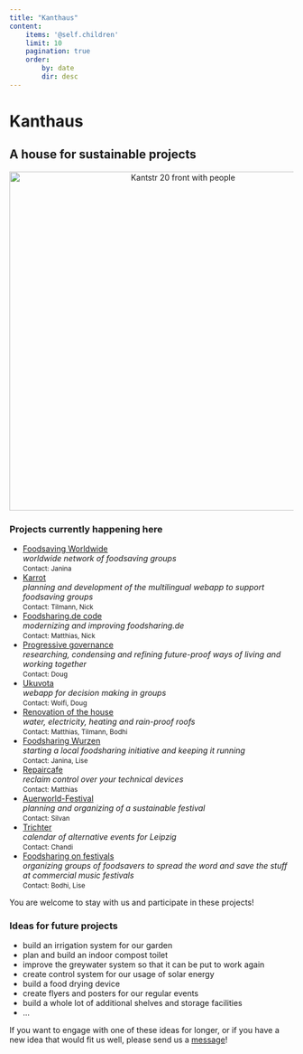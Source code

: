 ```yaml
---
title: "Kanthaus"
content:
    items: '@self.children'
    limit: 10
    pagination: true
    order:
        by: date
        dir: desc
---
```


# Kanthaus

## A house for sustainable projects

<p align="center">
  <img src="/pics/kanthausFolk1.jpg" alt="Kantstr 20 front with people" height="600px">
  <br/>
</p>

### Projects currently happening here

- [Foodsaving Worldwide](http://foodsaving.world/)<br>
  _worldwide network of foodsaving groups_<br>
  <small>Contact: Janina</small>
- [Karrot](https://github.com/yunity/karrot-frontend)<br>
  _planning and development of the multilingual webapp to support foodsaving groups_<br>
  <small>Contact: Tilmann, Nick</small>
- [Foodsharing.de code](https://devblog.foodsharing.de)<br>
  _modernizing and improving foodsharing.de_<br>
  <small>Contact: Matthias, Nick</small>
- [Progressive governance](/governance/constitution)<br>
  _researching, condensing and refining future-proof ways of living and working together_<br>
  <small>Contact: Doug</small>
- [Ukuvota](https://gitlab.com/yunity/ukuvota)<br>
  _webapp for decision making in groups_<br>
  <small>Contact: Wolfi, Doug</small>
- [Renovation of the house](https://gitlab.com/kanthaus/kanthaus-public/issues)<br>
  _water, electricity, heating and rain-proof roofs_<br>
  <small>Contact: Matthias, Tilmann, Bodhi</small>
- [Foodsharing Wurzen](/projects/foodsharing)<br>
  _starting a local foodsharing initiative and keeping it running_<br>
  <small>Contact: Janina, Lise</small>
- [Repaircafe](/projects/repaircafe)<br>
  _reclaim control over your technical devices_<br>
  <small>Contact: Matthias</small>
- [Auerworld-Festival](https://auerworld-festival.de/)<br>
  _planning and organizing of a sustainable festival_<br>
  <small>Contact: Silvan</small>
- [Trichter](https://trichter.cc/)<br>
  _calendar of alternative events for Leipzig_<br>
  <small>Contact: Chandi</small>
- [Foodsharing on festivals](https://wiki.foodsharing.de/Ablauf:_Mit_foodsharing_auf_Festivals)<br>
  _organizing groups of foodsavers to spread the word and save the stuff at commercial music festivals_<br>
  <small>Contact: Bodhi, Lise</small>

You are welcome to stay with us and participate in these projects!

### Ideas for future projects

- build an irrigation system for our garden
- plan and build an indoor compost toilet
- improve the greywater system so that it can be put to work again
- create control system for our usage of solar energy
- build a food drying device
- create flyers and posters for our regular events
- build a whole lot of additional shelves and storage facilities
- ...

If you want to engage with one of these ideas for longer, or if you have a new idea that would fit us well, please send us a [message](/contact)!
